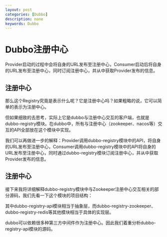 ```yaml
---
layout: post
categories: [Dubbo]
description: none
keywords: Dubbo
---
```

# Dubbo注册中心
Provider启动的过程中会将自身的URL发布至注册中心，Consumer启动后将自身的URL发布至注册中心，同时订阅注册中心，并从中获取Provider发布的信息。

## 注册中心
那么这个Registry究竟是表示什么呢？它是注册中心吗？如果粗略的说，它可以简单的表示为注册中心。

但如果细致的去思考，实际上它是dubbo与注册中心交互的客户端，也就是dubbo-registry模块。在dubbo中，所有与注册中心（zookeeper、nacos等）交互的API全部放在这个模块中实现。

我们可以再做进一步的解释：Provider调用dubbo-registry模块中的API，将自身的URL发布至注册中心，Consumer调用dubbo-registry模块中的API将自身的URL发布至注册中心，同时通过dubbo-registry模块订阅注册中心，并从中获取Provider发布的信息。

## 注册中心
接下来我将详细解释dubbo-registry模块中与Zookeeper注册中心交互相关的部分源码，我们先看一下这个模块的项目结构：

其中dubbo-registry-api模块相当于抽象层，而dubbo-registry-zookeeper、dubbo-registry-redis等其他模块相当于具体的实现层。

dubbo可以依赖很多种第三方中间件作为注册中心。因此我们着重分析dubbo-registry-api模块的源码。







